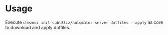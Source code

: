 # Usage

Execute `chezmoi init cubt85iz/automatos-server-dotfiles --apply` as core to download and apply dotfiles.
